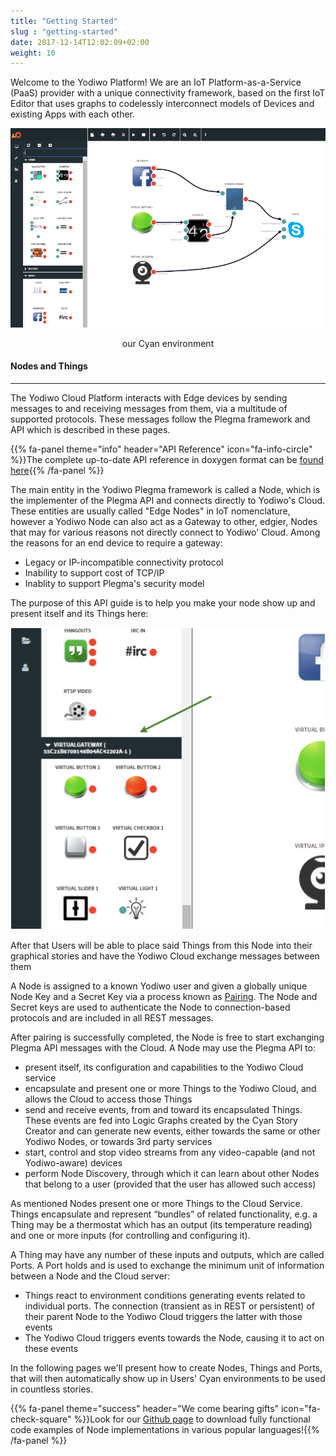 ```yaml
---
title: "Getting Started"
slug : "getting-started"
date: 2017-12-14T12:02:09+02:00
weight: 10
---
```


Welcome to the Yodiwo Platform! We are an IoT Platform-as-a-Service (PaaS) provider with a unique connectivity framework, based on the first IoT Editor that uses graphs to codelessly interconnect models of Devices and existing Apps with each other.

![Alt our Cyan environment](/assets/images/simplegraph-smaller.png)
<center><figcaption>our Cyan environment</figcaption></center>

#### Nodes and Things
- - -
The Yodiwo Cloud Platform interacts with Edge devices by sending messages to and receiving messages from them, via a multitude of supported protocols. These messages follow the Plegma framework and API which is described in these pages.

{{% fa-panel theme="info" header="API Reference"  icon="fa-info-circle" %}}The complete up-to-date API reference in doxygen format can be <a href="https://yodiwo.github.io/plegma/Plegma/Doxygen">found here</a>{{% /fa-panel %}}

The main entity in the Yodiwo Plegma framework is called a Node, which is the implementer of the Plegma API and connects directly to Yodiwo's Cloud. These entities are usually called "Edge Nodes" in IoT nomenclature, however a Yodiwo Node can also act as a Gateway to other, edgier, Nodes that may for various reasons not directly connect to Yodiwo' Cloud.
Among the reasons for an end device to require a gateway:

* Legacy or IP-incompatible connectivity protocol
* Inability to support cost of TCP/IP
* Inablity to support Plegma's security model

The purpose of this API guide is to help you make your node show up and present itself and its Things here:

![](/assets/images/stencil-node.png)

After that Users will be able to place said Things from this Node into their graphical stories and have the Yodiwo Cloud exchange messages between them

A Node is assigned to a known Yodiwo user and given a globally unique Node Key and a Secret Key via a process known as [Pairing](https://ndocs.yodiwo.com/apis/plegma/pairing-overview/). The Node and Secret keys are used to authenticate the Node to connection-based protocols and are included in all REST messages.

After pairing is successfully completed, the Node is free to start exchanging Plegma API messages with the Cloud. A Node may use the Plegma API to:

* present itself, its configuration and capabilities to the Yodiwo Cloud service
* encapsulate and present one or more Things to the Yodiwo Cloud, and allows the Cloud to access those Things
* send and receive events, from and toward its encapsulated Things. These events are fed into Logic Graphs created by the Cyan Story Creator and can generate new events, either towards the same or other Yodiwo Nodes, or towards 3rd party services
* start, control and stop video streams from any video-capable (and not Yodiwo-aware) devices
* perform Node Discovery, through which it can learn about other Nodes that belong to a user (provided that the user has allowed such access)

As mentioned Nodes present one or more Things to the Cloud Service. Things encapsulate and represent “bundles” of related functionality, e.g. a Thing may be a thermostat which has an output (its temperature reading) and one or more inputs (for controlling and configuring it).

A Thing may have any number of these inputs and outputs, which are called Ports. A Port holds and is used to exchange the minimum unit of information between a Node and the Cloud server:

* Things react to environment conditions generating events related to individual ports. The connection (transient as in REST or persistent) of their parent Node to the Yodiwo Cloud triggers the latter with those events
* The Yodiwo Cloud triggers events towards the Node, causing it to act on these events

In the following pages we'll present how to create Nodes, Things and Ports, that will then automatically show up in Users' Cyan environments to be used in countless stories.

{{% fa-panel theme="success" header="We come bearing gifts" icon="fa-check-square" %}}Look for our [Github page](https://github.com/yodiwo/plegma) to download fully functional code examples of Node implementations in various popular languages!{{% /fa-panel %}}

